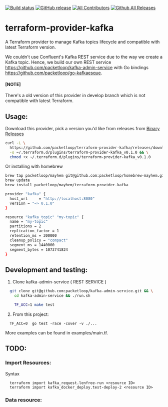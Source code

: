 [![Build status](https://circleci.com/gh/packetloop/terraform-provider-kafka.svg?style=shield&circle-token=:circle-token)](https://circleci.com/gh/packetloop/terraform-provider-kafka)
[![GitHub release](https://img.shields.io/github/release/packetloop/terraform-provider-kafka.svg)](https://github.com/packetloop/terraform-provider-kafka/releases/)
[![All Contributors](https://img.shields.io/github/contributors/packetloop/terraform-provider-kafka.svg?longCache=true&style=flat-square&colorB=orange&label=all%20contributors)](#contributors)
[![Github All Releases](https://img.shields.io/github/downloads/packetloop/terraform-provider-kafka/total.svg)]()


# terraform-provider-kafka

A Terraform provider to manage Kafka topics lifecycle and compatible with latest
Terraform version. 

We couldn't use Confluent's Kafka REST service due to the way we create a Kafka topic.
Hence, we build our own REST service https://github.com/packetloop/kafka-admin-service
with Go bindings https://github.com/packetloop/go-kafkaesque.


#### [NOTE]

There's a old version of this provider in develop branch which is not compatible with
latest Terraform.

## Usage:

Download this provider, pick a version you'd like from releases from
[Binary Releases](https://github.com/packetloop/terraform-provider-kafka/releases)

```bash
curl -L \
  https://github.com/packetloop/terraform-provider-kafka/releases/download/v0.1.0/terraform-provider-kafka_v0.1.0_Darwin_x86_64 \
  -o ~/.terraform.d/plugins/terraform-provider-kafka_v0.1.0 && \
  chmod +x ~/.terraform.d/plugins/terraform-provider-kafka_v0.1.0
```

Or installing with homebrew

```bash
brew tap packetloop/mayhem git@github.com:packetloop/homebrew-mayhem.git
brew update
brew install packetloop/mayhem/terraform-provider-kafka
```

```bash
provider "kafka" {
  host_url     = "http://localhost:8080"
  version = "~> 0.1.0"
}

resource "kafka_topic" "my-topic" {
  name = "my-topic"
  partitions = 2
  replication_factor = 1
  retention_ms = 300000
  cleanup_policy = "compact"
  segment_ms = 1440000
  segment_bytes = 1073741824
}
```

## Development and testing:

1. Clone kafka-admin-service ( REST SERVICE )

```bash
  git clone git@github.com:packetloop/kafka-admin-service.git && \
    cd kafka-admin-service && ./run.sh

    TF_ACC=1 make test
```

2. From this project:

```
  TF_ACC=0  go test -race -cover -v ./...
```

More examples can be found in examples/main.tf.

## TODO:

### Import Resources:

Syntax

```
  terraform import kafka_request.lenfree-run <resource ID>
  terraform import kafka_docker_deploy.test-deploy-2 <resource ID>
```

### Data resource:
